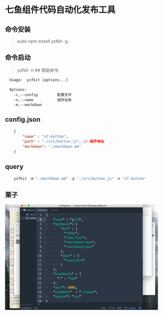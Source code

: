 # 七鱼组件代码自动化发布工具

## 命令安装
> sudo npm install ysfkit -g


## 命令启动
> ysfkit -h   ## 帮助命令

```
  Usage:  ysfkit [options...]

  Options:
    -c,--config         配置文件
    -n,--name           组件名称
    -m,--markdown
```


## config.json

```json
    {
        "name" : "sf-button",
        "path" : "./src/button.js", // 组件地址
        "markdown": "./markdown.md"
    }
```

## query

```js
    ysfkit -m "./markdown.md" -p "./src/button.js" -n "sf-button"
```





## 栗子

![七鱼组件代码自动化发布工具](./res/ysfkit.gif)
